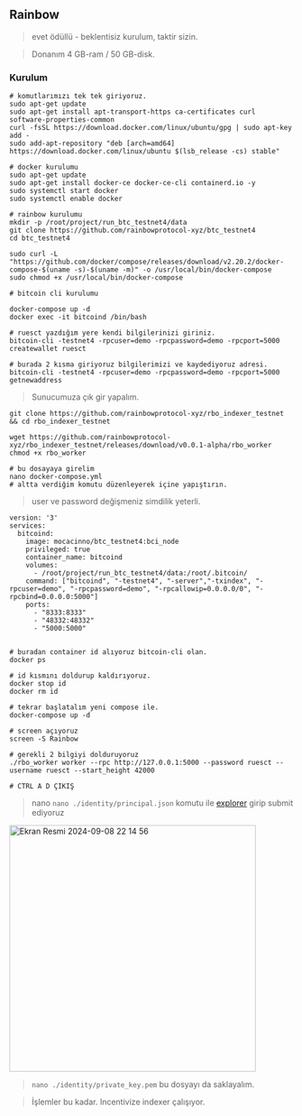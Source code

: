 ## Rainbow

> evet ödüllü - beklentisiz kurulum, taktir sizin.

> Donanım 4 GB-ram / 50 GB-disk.

### Kurulum

```console
# komutlarımızı tek tek giriyoruz.
sudo apt-get update
sudo apt-get install apt-transport-https ca-certificates curl software-properties-common
curl -fsSL https://download.docker.com/linux/ubuntu/gpg | sudo apt-key add -
sudo add-apt-repository "deb [arch=amd64] https://download.docker.com/linux/ubuntu $(lsb_release -cs) stable"

# docker kurulumu
sudo apt-get update
sudo apt-get install docker-ce docker-ce-cli containerd.io -y
sudo systemctl start docker
sudo systemctl enable docker

# rainbow kurulumu
mkdir -p /root/project/run_btc_testnet4/data
git clone https://github.com/rainbowprotocol-xyz/btc_testnet4
cd btc_testnet4

sudo curl -L "https://github.com/docker/compose/releases/download/v2.20.2/docker-compose-$(uname -s)-$(uname -m)" -o /usr/local/bin/docker-compose
sudo chmod +x /usr/local/bin/docker-compose
```
```console
# bitcoin cli kurulumu

docker-compose up -d
docker exec -it bitcoind /bin/bash

# ruesct yazdığım yere kendi bilgilerinizi giriniz. 
bitcoin-cli -testnet4 -rpcuser=demo -rpcpassword=demo -rpcport=5000 createwallet ruesct

# burada 2 kısma giriyoruz bilgilerimizi ve kaydediyoruz adresi.
bitcoin-cli -testnet4 -rpcuser=demo -rpcpassword=demo -rpcport=5000 getnewaddress
```

> Sunucumuza çık gir yapalım.

```console
git clone https://github.com/rainbowprotocol-xyz/rbo_indexer_testnet && cd rbo_indexer_testnet

wget https://github.com/rainbowprotocol-xyz/rbo_indexer_testnet/releases/download/v0.0.1-alpha/rbo_worker
chmod +x rbo_worker

# bu dosayaya girelim
nano docker-compose.yml
# altta verdiğim komutu düzenleyerek içine yapıştırın.
```

> user ve password değişmeniz simdilik yeterli.

```console
version: '3'
services:
  bitcoind:
    image: mocacinno/btc_testnet4:bci_node
    privileged: true
    container_name: bitcoind
    volumes:
      - /root/project/run_btc_testnet4/data:/root/.bitcoin/
    command: ["bitcoind", "-testnet4", "-server","-txindex", "-rpcuser=demo", "-rpcpassword=demo", "-rpcallowip=0.0.0.0/0", "-rpcbind=0.0.0.0:5000"]
    ports:
      - "8333:8333"
      - "48332:48332"
      - "5000:5000"
```

```console

# buradan container id alıyoruz bitcoin-cli olan.
docker ps

# id kısmını doldurup kaldırıyoruz.
docker stop id
docker rm id

# tekrar başlatalım yeni compose ile.
docker-compose up -d
````

```console
# screen açıyoruz
screen -S Rainbow

# gerekli 2 bilgiyi dolduruyoruz
./rbo_worker worker --rpc http://127.0.0.1:5000 --password ruesct --username ruesct --start_height 42000

# CTRL A D ÇIKIŞ
```

> nano `nano ./identity/principal.json` komutu ile [explorer](https://testnet.rainbowprotocol.xyz/explorer) girip submit ediyoruz


<img width="437" alt="Ekran Resmi 2024-09-08 22 14 56" src="https://github.com/user-attachments/assets/b71c6f71-0a8f-42d7-83d8-6a6024841334">


> `nano ./identity/private_key.pem` bu dosyayı da saklayalım.

> İşlemler bu kadar. Incentivize indexer çalışıyor.




